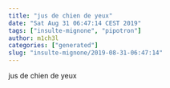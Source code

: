 ```yaml
---
title: "jus de chien de yeux"
date: "Sat Aug 31 06:47:14 CEST 2019"
tags: ["insulte-mignone", "pipotron"]
author: m1ch3l
categories: ["generated"]
slug: "insulte-mignone/2019-08-31-06:47:14"
---
```


jus de chien de yeux
